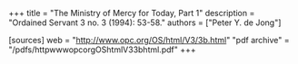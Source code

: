 +++
title = "The Ministry of Mercy for Today, Part 1"
description = "Ordained Servant 3 no. 3 (1994): 53-58."
authors = ["Peter Y. de Jong"]

[sources]
web = "http://www.opc.org/OS/html/V3/3b.html"
"pdf archive" = "/pdfs/httpwwwopcorgOShtmlV33bhtml.pdf"
+++
